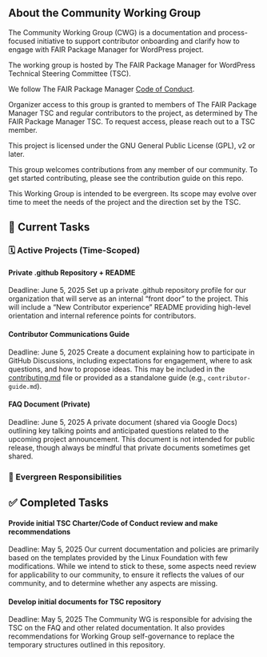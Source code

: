## About the Community Working Group

The Community Working Group (CWG) is a documentation and process-focused initiative to support contributor onboarding and clarify how to engage with FAIR Package Manager for WordPress project.

The working group is hosted by The FAIR Package Manager for WordPress Technical Steering Committee (TSC).

We follow The FAIR Package Manager [Code of Conduct](../../code-of-conduct.md).

Organizer access to this group is granted to members of The FAIR Package Manager TSC and regular contributors to the project, as determined by The FAIR Package Manager TSC. To request access, please reach out to a TSC member.

This project is licensed under the GNU General Public License (GPL), v2 or later.

This group welcomes contributions from any member of our community. To get started contributing, please see the contribution guide on this repo.

This Working Group is intended to be evergreen. Its scope may evolve over time to meet the needs of the project and the direction set by the TSC.

## 📌 Current Tasks

### 🗓️ Active Projects (Time-Scoped)

#### Private .github Repository + README
Deadline: June 5, 2025
Set up a private .github repository profile for our organization that will serve as an internal “front door” to the project. This will include a “New Contributor experience” README providing high-level orientation and internal reference points for contributors.

#### Contributor Communications Guide
Deadline: June 5, 2025
Create a document explaining how to participate in GitHub Discussions, including expectations for engagement, where to ask questions, and how to propose ideas. This may be included in the [contributing.md](../../contributing.md) file or provided as a standalone guide (e.g., `contributor-guide.md`).

#### FAQ Document (Private)
Deadline: June 5, 2025
A private document (shared via Google Docs) outlining key talking points and anticipated questions related to the upcoming project announcement. This document is not intended for public release, though always be mindful that private documents sometimes get shared.

### 🔄 Evergreen Responsibilities

## ✅ Completed Tasks

#### Provide initial TSC Charter/Code of Conduct review and make recommendations
Deadline: May 5, 2025
Our current documentation and policies are primarily based on the templates provided by the Linux Foundation with few modifications. While we intend to stick to these, some aspects need review for applicability to our community, to ensure it reflects the values of our community, and to determine whether any aspects are missing.

#### Develop initial documents for TSC repository
Deadline: May 5, 2025
The Community WG is responsible for advising the TSC on the FAQ and other related documentation. It also provides recommendations for Working Group self-governance to replace the temporary structures outlined in this repository.
